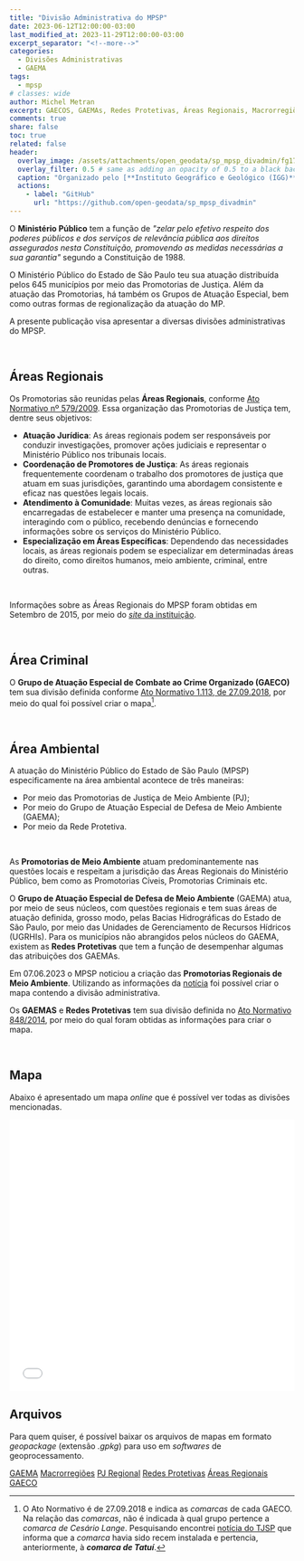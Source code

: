 ```yaml
---
title: "Divisão Administrativa do MPSP"
date: 2023-06-12T12:00:00-03:00
last_modified_at: 2023-11-29T12:00:00-03:00
excerpt_separator: "<!--more-->"
categories:
  - Divisões Administrativas
  - GAEMA
tags:
  - mpsp
# classes: wide
author: Michel Metran
excerpt: GAECOS, GAEMAs, Redes Protetivas, Áreas Regionais, Macrorregiões e outras...
comments: true
share: false
toc: true
related: false
header:
  overlay_image: /assets/attachments/open_geodata/sp_mpsp_divadmin/fg173738.jpg
  overlay_filter: 0.5 # same as adding an opacity of 0.5 to a black background
  caption: "Organizado pelo [**Instituto Geográfico e Geológico (IGG)**](https://www.al.sp.gov.br/noticia/?id=366288)"
  actions:
    - label: "GitHub"
      url: "https://github.com/open-geodata/sp_mpsp_divadmin"
---
```


O **Ministério Público** tem a função de _"zelar pelo efetivo respeito dos poderes públicos e dos serviços de relevância pública aos direitos assegurados nesta Constituição, promovendo as medidas necessárias a sua garantia"_ segundo a Constituição de 1988.

O Ministério Público do Estado de São Paulo teu sua atuação distribuída pelos 645 municípios por meio das Promotorias de Justiça. Além da atuação das Promotorias, há também os Grupos de Atuação Especial, bem como outras formas de regionalização da atuação do MP.

A presente publicação visa apresentar a diversas divisões administrativas do MPSP.

<br>

## Áreas Regionais

Os Promotorias são reunidas pelas **Áreas Regionais**, conforme [Ato Normativo nº 579/2009](http://www.mpsp.mp.br/portal/pls/portal/PORTAL.wwsbr_imt_services.GenericView?p_docname=1556724.DOC&p_type=DOC&p_viewservice=VAH&p_searchstring=). Essa organização das Promotorias de Justiça tem, dentre seus objetivos:

- **Atuação Jurídica**: As áreas regionais podem ser responsáveis por conduzir investigações, promover ações judiciais e representar o Ministério Público nos tribunais locais.
- **Coordenação de Promotores de Justiça**: As áreas regionais frequentemente coordenam o trabalho dos promotores de justiça que atuam em suas jurisdições, garantindo uma abordagem consistente e eficaz nas questões legais locais.
- **Atendimento à Comunidade**: Muitas vezes, as áreas regionais são encarregadas de estabelecer e manter uma presença na comunidade, interagindo com o público, recebendo denúncias e fornecendo informações sobre os serviços do Ministério Público.
- **Especialização em Áreas Específicas**: Dependendo das necessidades locais, as áreas regionais podem se especializar em determinadas áreas do direito, como direitos humanos, meio ambiente, criminal, entre outras.

<br>

Informações sobre as Áreas Regionais do MPSP foram obtidas em Setembro de 2015, por meio do [_site_ da instituição](https://www.mpsp.mp.br/portal/page/portal/Promotorias_de_Justica/regioes_adm/relacoes_regionais).

<br>

## Área Criminal

O **Grupo de Atuação Especial de Combate ao Crime Organizado (GAECO)** tem sua divisão definida conforme [Ato Normativo 1.113, de 27.09.2018](https://biblioteca.mpsp.mp.br//phl_img/atos/1113.pdf), por meio do qual foi possível criar o mapa[^1].

[^1]: O Ato Normativo é de 27.09.2018 e indica as *comarcas* de cada GAECO. Na relação das *comarcas*, não é indicada à qual grupo pertence a *comarca de Cesário Lange*. Pesquisando encontrei [notícia do TJSP](https://www.tjsp.jus.br/Noticias/Noticia?codigoNoticia=53960) que informa que a *comarca* havia sido recem instalada e pertencia, anteriormente, à ***comarca de Tatuí***.

<br>

## Área Ambiental

A atuação do Ministério Público do Estado de São Paulo (MPSP) especificamente na área ambiental acontece de três maneiras:

- Por meio das Promotorias de Justiça de Meio Ambiente (PJ);
- Por meio do Grupo de Atuação Especial de Defesa de Meio Ambiente (GAEMA);
- Por meio da Rede Protetiva.

<br>

As **Promotorias de Meio Ambiente** atuam predominantemente nas questões locais e respeitam a jurisdição das Áreas Regionais do Ministério Público, bem como as Promotorias Cíveis, Promotorias Criminais etc.

O **Grupo de Atuação Especial de Defesa de Meio Ambiente** (GAEMA) atua, por meio de seus núcleos, com questões regionais e tem suas áreas de atuação definida, grosso modo, pelas Bacias Hidrográficas do Estado de São Paulo, por meio das Unidades de Gerenciamento de Recursos Hídricos (UGRHIs). Para os municípios não abrangidos pelos núcleos do GAEMA, existem as **Redes Protetivas** que tem a função de desempenhar algumas das atribuições dos GAEMAs.

Em 07.06.2023 o MPSP noticiou a criação das **Promotorias Regionais de Meio Ambiente**. Utilizando as informações da [notícia](https://www.mpsp.mp.br/w/%C3%93rg%C3%A3o-especial-aprova-cria%C3%A7%C3%A3o-de-promotorias-regionais-do-meio-ambiente) foi possível criar o mapa contendo a divisão administrativa.

Os **GAEMAS** e **Redes Protetivas** tem sua divisão definida no [Ato Normativo 848/2014](https://biblioteca.mpsp.mp.br//PHL_IMG/Atos/848.pdf), por meio do qual foram obtidas as informações para criar o mapa.

<br>

## Mapa

Abaixo é apresentado um mapa _online_ que é possível ver todas as divisões mencionadas.

<iframe src="/assets/attachments/open_geodata/sp_mpsp_divadmin/mpsp_map.html" width="100%" height="480"  frameborder="0" allowfullscreen></iframe>

<br>

## Arquivos

Para quem quiser, é possível baixar os arquivos de mapas em formato _geopackage_ (extensão _.gpkg_) para uso em _softwares_ de geoprocessamento.

<a href="/assets/attachments/open_geodata/sp_mpsp_divadmin/sp_mpsp_gaema.gpkg" class="btn btn--primary">GAEMA</a>
<a href="/assets/attachments/open_geodata/sp_mpsp_divadmin/sp_mpsp_macrorregioes.gpkg" class="btn btn--primary">Macrorregiões</a>
<a href="/assets/attachments/open_geodata/sp_mpsp_divadmin/sp_mpsp_pjreg.gpkg" class="btn btn--primary">PJ Regional</a>
<a href="/assets/attachments/open_geodata/sp_mpsp_divadmin/sp_mpsp_rp.gpkg" class="btn btn--primary">Redes Protetivas</a>
<a href="/assets/attachments/open_geodata/sp_mpsp_divadmin/sp_mpsp_ar.gpkg" class="btn btn--primary">Áreas Regionais</a>
<a href="/assets/attachments/open_geodata/sp_mpsp_divadmin/sp_mpsp_geaco.gpkg" class="btn btn--primary">GAECO</a>
